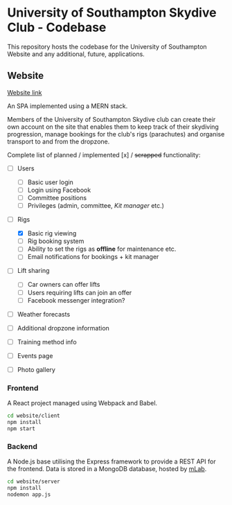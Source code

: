 # University of Southampton Skydive Club - Codebase
This repository hosts the codebase for the University of Southampton Website and any additional, future, applications.

## Website
[Website link](http://localhost:3000 "UoS Skydive Website")

An SPA implemented using a MERN stack.

Members of the University of Southampton Skydive club can create their own account on the site that enables them to keep track of their skydiving progression, manage bookings for the club's rigs (parachutes) and organise transport to and from the dropzone.

Complete list of planned / implemented [x] / ~~scrapped~~ functionality:

* [ ] Users
	* [ ] Basic user login
	* [ ] Login using Facebook
	* [ ] Committee positions
	* [ ] Privileges (admin, committee, *Kit manager* etc.)
* [ ] Rigs
	* [x] Basic rig viewing
	* [ ] Rig booking system
	* [ ] Ability to set the rigs as **offline** for maintenance etc.
	* [ ] Email notifications for bookings + kit manager
* [ ] Lift sharing
	* [ ] Car owners can offer lifts
	* [ ] Users requiring lifts can join an offer
	* [ ] Facebook messenger integration?
* [ ] Weather forecasts
* [ ] Additional dropzone information
* [ ] Training method info
* [ ] Events page
* [ ] Photo gallery


### Frontend

A React project managed using Webpack and Babel.

```bash
cd website/client
npm install
npm start
```

### Backend

A Node.js base utilising the Express framework to provide a REST API for the frontend. Data is stored in a MongoDB database, hosted by [mLab](https://mlab.com "mLab").

```bash
cd website/server
npm install
nodemon app.js

```
